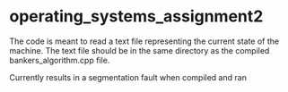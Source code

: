 # operating_systems_assignment2

The code is meant to read a text file representing the current state of the machine. The text file should be in the same directory as the compiled bankers_algorithm.cpp file.

Currently results in a segmentation fault when compiled and ran
